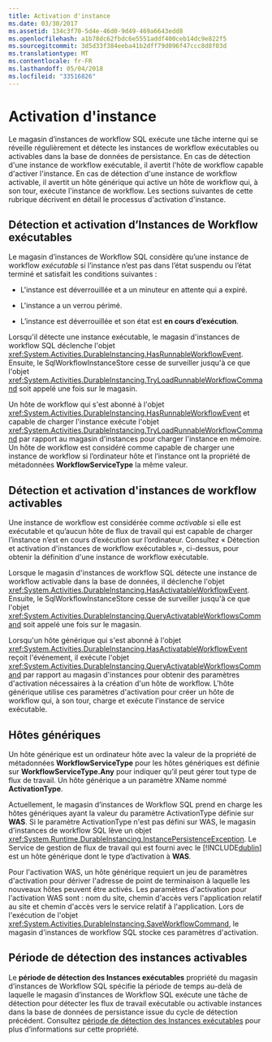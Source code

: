 ```yaml
---
title: Activation d'instance
ms.date: 03/30/2017
ms.assetid: 134c3f70-5d4e-46d0-9d49-469a6643edd8
ms.openlocfilehash: a1b78dc62fbdc6e5551addf400ceb14dc9e822f5
ms.sourcegitcommit: 3d5d33f384eeba41b2dff79d096f47ccc8d8f03d
ms.translationtype: MT
ms.contentlocale: fr-FR
ms.lasthandoff: 05/04/2018
ms.locfileid: "33516826"
---
```

# <a name="instance-activation"></a>Activation d'instance
Le magasin d’instances de workflow SQL exécute une tâche interne qui se réveille régulièrement et détecte les instances de workflow exécutables ou activables dans la base de données de persistance. En cas de détection d'une instance de workflow exécutable, il avertit l'hôte de workflow capable d'activer l'instance. En cas de détection d'une instance de workflow activable, il avertit un hôte générique qui active un hôte de workflow qui, à son tour, exécute l'instance de workflow. Les sections suivantes de cette rubrique décrivent en détail le processus d'activation d'instance.  
  
##  <a name="RunnableSection"></a> Détection et activation d’Instances de Workflow exécutables  
 Le magasin d’instances de Workflow SQL considère qu’une instance de workflow *exécutable* si l’instance n’est pas dans l’état suspendu ou l’état terminé et satisfait les conditions suivantes :  
  
-   L'instance est déverrouillée et a un minuteur en attente qui a expiré.  
  
-   L'instance a un verrou périmé.  
  
-   L’instance est déverrouillée et son état est **en cours d’exécution**.  
  
 Lorsqu'il détecte une instance exécutable, le magasin d'instances de workflow SQL déclenche l'objet <xref:System.Activities.DurableInstancing.HasRunnableWorkflowEvent>. Ensuite, le SqlWorkflowInstanceStore cesse de surveiller jusqu'à ce que l'objet <xref:System.Activities.DurableInstancing.TryLoadRunnableWorkflowCommand> soit appelé une fois sur le magasin.  
  
 Un hôte de workflow qui s'est abonné à l'objet <xref:System.Activities.DurableInstancing.HasRunnableWorkflowEvent> et capable de charger l'instance exécute l'objet <xref:System.Activities.DurableInstancing.TryLoadRunnableWorkflowCommand> par rapport au magasin d'instances pour charger l'instance en mémoire. Un hôte de workflow est considéré comme capable de charger une instance de workflow si l’ordinateur hôte et l’instance ont la propriété de métadonnées **WorkflowServiceType** la même valeur.  
  
## <a name="detecting-and-activating-activatable-workflow-instances"></a>Détection et activation d'instances de workflow activables  
 Une instance de workflow est considérée comme *activable* si elle est exécutable et qu’aucun hôte de flux de travail qui est capable de charger l’instance n’est en cours d’exécution sur l’ordinateur. Consultez « Détection et activation d'instances de workflow exécutables », ci-dessus, pour obtenir la définition d'une instance de workflow exécutable.  
  
 Lorsque le magasin d'instances de workflow SQL détecte une instance de workflow activable dans la base de données, il déclenche l'objet <xref:System.Activities.DurableInstancing.HasActivatableWorkflowEvent>. Ensuite, le SqlWorkflowInstanceStore cesse de surveiller jusqu'à ce que l'objet <xref:System.Activities.DurableInstancing.QueryActivatableWorkflowsCommand> soit appelé une fois sur le magasin.  
  
 Lorsqu'un hôte générique qui s'est abonné à l'objet <xref:System.Activities.DurableInstancing.HasActivatableWorkflowEvent> reçoit l'événement, il exécute l'objet <xref:System.Activities.DurableInstancing.QueryActivatableWorkflowsCommand> par rapport au magasin d'instances pour obtenir des paramètres d'activation nécessaires à la création d'un hôte de workflow. L'hôte générique utilise ces paramètres d'activation pour créer un hôte de workflow qui, à son tour, charge et exécute l'instance de service exécutable.  
  
## <a name="generic-hosts"></a>Hôtes génériques  
 Un hôte générique est un ordinateur hôte avec la valeur de la propriété de métadonnées **WorkflowServiceType** pour les hôtes génériques est définie sur **WorkflowServiceType.Any** pour indiquer qu’il peut gérer tout type de flux de travail. Un hôte générique a un paramètre XName nommé **ActivationType**.  
  
 Actuellement, le magasin d’instances de Workflow SQL prend en charge les hôtes génériques ayant la valeur du paramètre ActivationType définie sur **WAS**. Si le paramètre ActivationType n'est pas défini sur WAS, le magasin d'instances de workflow SQL lève un objet <xref:System.Runtime.DurableInstancing.InstancePersistenceException>. Le Service de gestion de flux de travail qui est fourni avec le [!INCLUDE[dublin](../../../includes/dublin-md.md)] est un hôte générique dont le type d’activation à **WAS**.  
  
 Pour l'activation WAS, un hôte générique requiert un jeu de paramètres d'activation pour dériver l'adresse de point de terminaison à laquelle les nouveaux hôtes peuvent être activés. Les paramètres d'activation pour l'activation WAS sont : nom du site, chemin d'accès vers l'application relatif au site et chemin d'accès vers le service relatif à l'application. Lors de l'exécution de l'objet <xref:System.Activities.DurableInstancing.SaveWorkflowCommand>, le magasin d'instances de workflow SQL stocke ces paramètres d'activation.  
  
## <a name="runnable-instances-detection-period"></a>Période de détection des instances activables  
 Le **période de détection des Instances exécutables** propriété du magasin d’instances de Workflow SQL spécifie la période de temps au-delà de laquelle le magasin d’instances de Workflow SQL exécute une tâche de détection pour détecter les flux de travail exécutable ou activable instances dans la base de données de persistance issue du cycle de détection précédent. Consultez [période de détection des Instances exécutables](../../../docs/framework/windows-workflow-foundation/runnable-instances-detection-period.md) pour plus d’informations sur cette propriété.
